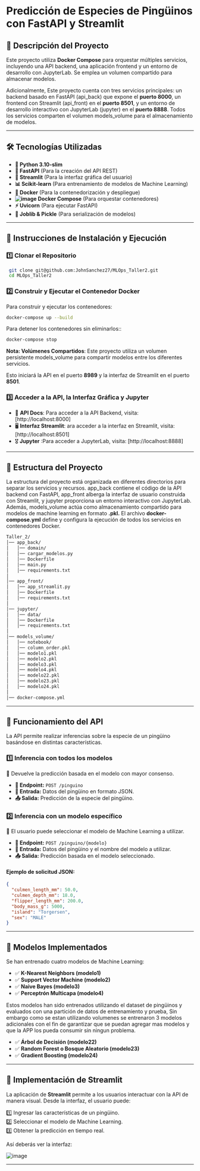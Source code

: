 # Predicción de Especies de Pingüinos con FastAPI y Streamlit

## 📌 Descripción del Proyecto

Este proyecto utiliza **Docker Compose** para orquestar múltiples servicios, incluyendo una API backend, una aplicación frontend y un entorno de desarrollo con JupyterLab. Se emplea un volumen compartido para almacenar modelos.

Adicionalmente, Este proyecto cuenta con tres servicios principales: un backend basado en FastAPI (api_back) que expone el **puerto 8000**, un frontend con Streamlit (api_front) en el **puerto 8501**, y un entorno de desarrollo interactivo con JupyterLab (jupyter) en el **puerto 8888**. Todos los servicios comparten el volumen models_volume para el almacenamiento de modelos.

---

## 🛠 Tecnologías Utilizadas

- **🐍 Python 3.10-slim**
- **🚀 FastAPI** (Para la creación del API REST)
- **🎨 Streamlit** (Para la interfaz gráfica del usuario)
- **📊 Scikit-learn** (Para entrenamiento de modelos de Machine Learning)
- **🐳 Docker** (Para la contenedorización y despliegue)
- **![image](https://github.com/user-attachments/assets/00de2200-517d-4029-b770-c5b29ffb6ab6) Docker Compose** (Para orquestar contenedores)
- **⚡ Uvicorn** (Para ejecutar FastAPI)
- **💾 Joblib & Pickle** (Para serialización de modelos)

---

## 🚀 Instrucciones de Instalación y Ejecución

### 1️⃣ Clonar el Repositorio
```bash
 git clone git@github.com:JohnSanchez27/MLOps_Taller2.git
 cd MLOps_Taller2
```

### 2️⃣ Construir y Ejecutar el Contenedor Docker

Para construir y ejecutar los contenedores:
```bash
docker-compose up --build
```

Para detener los contenedores sin eliminarlos::
```bash
docker-compose stop
```
**Nota: Volúmenes Compartidos**: Este proyecto utiliza un volumen persistente models_volume para compartir modelos entre los diferentes servicios.

Esto iniciará la API en el puerto **8989** y la interfaz de Streamlit en el puerto **8501**.

### 3️⃣ Acceder a la API, la Interfaz Gráfica y Jupyter

- 📌 **API Docs**: Para acceder a la API Backend, visita: [http://localhost:8000]
- 🖥 **Interfaz Streamlit**: ara acceder a la interfaz en Streamlit, visita: [http://localhost:8501]
- 🎖 **Jupyter** :Para acceder a JupyterLab, visita: [http://localhost:8888]

---

## 📂 Estructura del Proyecto

La estructura del proyecto está organizada en diferentes directorios para separar los servicios y recursos. app_back contiene el código de la API backend con FastAPI, 
app_front alberga la interfaz de usuario construida con Streamlit, y jupyter proporciona un entorno interactivo con JupyterLab. Además, models_volume actúa como almacenamiento 
compartido para modelos de machine learning en formato **.pkl.** El archivo **docker-compose.yml** define y configura la ejecución de todos los servicios en contenedores Docker.

```bash
Taller_2/
│── app_back/
│   │── domain/
│   │── cargar_modelos.py
│   │── Dockerfile
│   │── main.py
│   │── requirements.txt
│
│── app_front/
│   │── app_streamlit.py
│   │── Dockerfile
│   │── requirements.txt
│
│── jupyter/
│   │── data/
│   │── Dockerfile
│   │── requirements.txt
│
│── models_volume/
│   │── notebook/
│   │── column_order.pkl
│   │── modelo1.pkl
│   │── modelo2.pkl
│   │── modelo3.pkl
│   │── modelo4.pkl
│   │── modelo22.pkl
│   │── modelo23.pkl
│   │── modelo24.pkl
│
│── docker-compose.yml
```

---

## 🔗 Funcionamiento del API

La API permite realizar inferencias sobre la especie de un pingüino basándose en distintas características. 

### **1️⃣ Inferencia con todos los modelos**
🔹 Devuelve la predicción basada en el modelo con mayor consenso.
   - **📌 Endpoint:** `POST /pinguino`
   - **📩 Entrada:** Datos del pingüino en formato JSON.
   - **📤 Salida:** Predicción de la especie del pingüino.

### **2️⃣ Inferencia con un modelo específico**
🔹 El usuario puede seleccionar el modelo de Machine Learning a utilizar.
   - **📌 Endpoint:** `POST /pinguino/{modelo}`
   - **📩 Entrada:** Datos del pingüino y el nombre del modelo a utilizar.
   - **📤 Salida:** Predicción basada en el modelo seleccionado.

#### **Ejemplo de solicitud JSON:**
```json
{
  "culmen_length_mm": 50.0,
  "culmen_depth_mm": 18.0,
  "flipper_length_mm": 200.0,
  "body_mass_g": 5000,
  "island": "Torgersen",
  "sex": "MALE"
}
```

---

## 🤖 Modelos Implementados

Se han entrenado cuatro modelos de Machine Learning:

- ✅ **K-Nearest Neighbors (modelo1)**
- ✅ **Support Vector Machine (modelo2)**
- ✅ **Naive Bayes (modelo3)**
- ✅ **Perceptrón Multicapa (modelo4)**

Estos modelos han sido entrenados utilizando el dataset de pingüinos y evaluados con una partición de datos de entrenamiento y prueba, Sin embargo como se estan utilizando volumenes
se entrenaron 3 modelos adicionales con el fin de garantizar que se puedan agregar mas modelos y que la APP los pueda consumir sin ningun problema. 

- ✅ **Árbol de Decisión (modelo22)**
- ✅ **Random Forest o Bosque Aleatorio (modelo23)**
- ✅ **Gradient Boosting (modelo24)**
  
---

## 🎨 Implementación de Streamlit

La aplicación de **Streamlit** permite a los usuarios interactuar con la API de manera visual. Desde la interfaz, el usuario puede:

1️⃣ Ingresar las características de un pingüino.  
2️⃣ Seleccionar el modelo de Machine Learning.  
3️⃣ Obtener la predicción en tiempo real.  

Así deberás ver la interfaz:

![image](https://github.com/user-attachments/assets/eb791f28-e0fa-4ad7-ba9f-ca0816f66daf)


---
